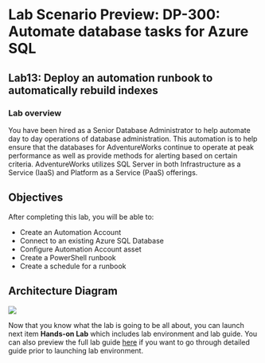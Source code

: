 # Lab Scenario Preview: DP-300: Automate database tasks for Azure SQL 

## Lab13: Deploy an automation runbook to automatically rebuild indexes

### Lab overview

You have been hired as a Senior Database Administrator to help automate day to day operations of database administration. This automation is to help ensure that the databases for AdventureWorks continue to operate at peak performance as well as provide methods for alerting based on certain criteria. AdventureWorks utilizes SQL Server in both Infrastructure as a Service (IaaS) and Platform as a Service (PaaS) offerings.

## Objectives

After completing this lab, you will be able to:

- Create an Automation Account
- Connect to an existing Azure SQL Database
- Configure Automation Account asset
- Create a PowerShell runbook
- Create a schedule for a runbook

## Architecture Diagram

![](../images/)

Now that you know what the lab is going to be all about, you can launch next item **Hands-on Lab** which includes lab environment and lab guide. You can also preview the full lab guide [here](https://experience.cloudlabs.ai/#/labguidepreview/f5a9b8ea-a7fb-4c8b-b6f3-a151461a9e29) if you want to go through detailed guide prior to launching lab environment.  